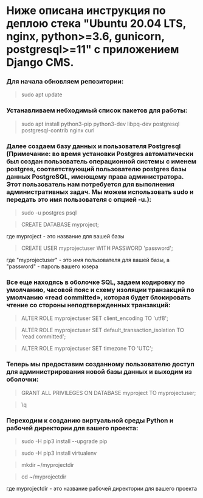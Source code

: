 # Ниже описана инструкция по деплою стека "Ubuntu 20.04 LTS, nginx, python>=3.6, gunicorn, postgresql>=11" с приложением Django CMS.

### Для начала обновляем репозитории:
> sudo apt update

### Устанавливаем небходимый список пакетов для работы:
> sudo apt install python3-pip python3-dev libpq-dev postgresql postgresql-contrib nginx curl

### Далее создаем базу данных и пользователя Postgresql (Примечание: во время установки Postgres автоматически был создан пользователь операционной системы с именем postgres, соответствующий пользователю postgres базы данных PostgreSQL, имеющему права администратора. Этот пользователь нам потребуется для выполнения административных задач. Мы можем использовать sudo и передать это имя пользователя с опцией -u.):
> sudo -u postgres psql

> CREATE DATABASE myproject;

где myproject - это название для вашей базы
> CREATE USER myprojectuser WITH PASSWORD 'password'; 

где "myprojectuser" - это имя пользователя для вашей базы, а "password" - пароль вашего юзера

### Все еще находясь в оболочке SQL, задаем кодировку по умолчанию, часовой пояс и схему изоляции транзакций по умолчанию «read committed», которая будет блокировать чтение со стороны неподтвержденных транзакций:
> ALTER ROLE myprojectuser SET client_encoding TO 'utf8';

> ALTER ROLE myprojectuser SET default_transaction_isolation TO 'read committed';

> ALTER ROLE myprojectuser SET timezone TO 'UTC';

### Теперь мы предоставим созданному пользователю доступ для администрирования новой базы данных и выходим из оболочки:
> GRANT ALL PRIVILEGES ON DATABASE myproject TO myprojectuser;

> \q

### Переходим к созданию виртуальной среды Python и рабочей директории для вашего проекта:
> sudo -H pip3 install --upgrade pip

> sudo -H pip3 install virtualenv

> mkdir ~/myprojectdir

> cd ~/myprojectdir 

где myprojectdir - это название рабочей директории для вашего проекта









